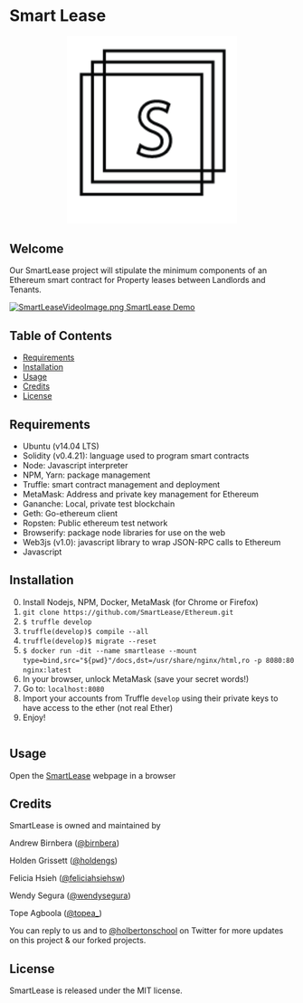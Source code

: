 # Smart Lease

<p align="center"><img src="docs/img/logo_color.png" width="300px" /></p>

## Welcome
Our SmartLease project will stipulate the minimum components of an Ethereum smart contract for Property leases between Landlords and Tenants.

[![SmartLeaseVideoImage.png SmartLease Demo](https://www.youtube-nocookie.com/embed/J70sqNdYr-Q)](https://www.youtube-nocookie.com/embed/J70sqNdYr-Q)

## Table of Contents
* [Requirements](#requirements)
* [Installation](#installation)
* [Usage](#usage)
* [Credits](#credits)
* [License](#license)

## Requirements
* Ubuntu (v14.04 LTS)
* Solidity (v0.4.21): language used to program smart contracts
* Node: Javascript interpreter
* NPM, Yarn: package management
* Truffle: smart contract management and deployment
* MetaMask: Address and private key management for Ethereum
* Gananche: Local, private test blockchain
* Geth: Go-ethereum client
* Ropsten: Public ethereum test network
* Browserify: package node libraries for use on the web
* Web3js (v1.0): javascript library to wrap JSON-RPC calls to Ethereum
* Javascript

## Installation

0. Install Nodejs, NPM, Docker, MetaMask (for Chrome or Firefox)
1. `git clone https://github.com/SmartLease/Ethereum.git`
2. `$ truffle develop`
3. `truffle(develop)$ compile --all`
4. `truffle(develop)$ migrate --reset`
5. `$ docker run -dit --name smartlease --mount type=bind,src="${pwd}"/docs,dst=/usr/share/nginx/html,ro -p 8080:80 nginx:latest`
6. In your browser, unlock MetaMask (save your secret words!)
7. Go to: `localhost:8080`
8. Import your accounts from Truffle `develop` using their private keys to have access to the ether (not real Ether)
9. Enjoy!

```
```

## Usage
Open the [SmartLease](https://smartlease.github.io/Ethereum/) webpage in a browser

## Credits
SmartLease is owned and maintained by

Andrew Birnbera ([@birnbera](https://twitter.com/birnbera))

Holden Grissett ([@holdengs](https://twitter.com/holdengs))

Felicia Hsieh ([@feliciahsiehsw](https://twitter.com/feliciahsiehsw))

Wendy Segura ([@wendysegura](https://twitter.com/wendysegura))

Tope Agboola ([@topea_](https://twitter.com/topea_))

You can reply to us and to [@holbertonschool](https://twitter.com/holbertonschool) on Twitter for more updates on this project & our forked projects.

## License
SmartLease is released under the MIT license.
